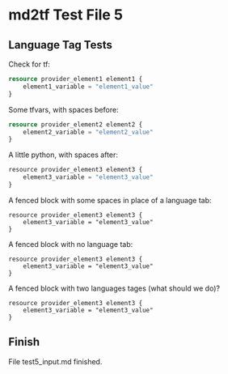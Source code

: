 # md2tf Test File 5

## Language Tag Tests

Check for tf:

```tf
resource provider_element1 element1 {
    element1_variable = "element1_value"
}
```

Some tfvars, with spaces before:


```  tfvars
resource provider_element2 element2 {
    element2_variable = "element2_value"
}
```

A little python, with spaces after:

```python    
resource provider_element3 element3 {
    element3_variable = "element3_value"
}
```

A fenced block with some spaces in place of a language tab:

```   
resource provider_element3 element3 {
    element3_variable = "element3_value"
}
```

A fenced block with no language tab:

```   
resource provider_element3 element3 {
    element3_variable = "element3_value"
}
```

A fenced block with two languages tages (what should we do)?

``` this that
resource provider_element3 element3 {
    element3_variable = "element3_value"
}
```

## Finish

File test5_input.md finished.

